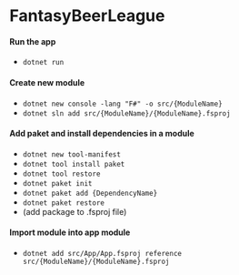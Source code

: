 # FantasyBeerLeague

#### Run the app
- `dotnet run`

#### Create new module
- `dotnet new console -lang "F#" -o src/{ModuleName}`
- `dotnet sln add src/{ModuleName}/{ModuleName}.fsproj`

#### Add paket and install dependencies in a module
- `dotnet new tool-manifest`
- `dotnet tool install paket`
- `dotnet tool restore`
- `dotnet paket init`
- `dotnet paket add {DependencyName}`
- `dotnet paket restore`
- (add package to .fsproj file)

#### Import module into app module
- `dotnet add src/App/App.fsproj reference src/{ModuleName}/{ModuleName}.fsproj`
